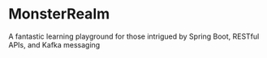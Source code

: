 # MonsterRealm
A fantastic learning playground for those intrigued by Spring Boot, RESTful APIs, and Kafka messaging
